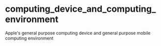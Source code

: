 # computing_device_and_computing_environment
Apple's general purpose computing device and general purpose mobile computing environment

